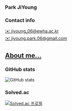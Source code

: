 ### Park JiYoung
<!-- [![github stats](https://github-readme-stats.vercel.app/api?username=ZERO-Black)](https://github.com/anuraghazra/github-readme-stats) -->
<!--
**ZERO-black/ZERO-black** is a ✨ _special_ ✨ repository because its `README.md` (this file) appears on your GitHub profile.

Here are some ideas to get you started:

- 🔭 I’m currently working on ...
- 🌱 I’m currently learning ...
- 👯 I’m looking to collaborate on ...
- 🤔 I’m looking for help with ...
- 💬 Ask me about ...
- 📫 How to reach me: ...
- 😄 Pronouns: ...
- ⚡ Fun fact: ...
### ⚡ Technologies & Tools
<img src="https://img.shields.io/badge/Python-3766AB?style=flat-square&logo=Python&logoColor=white"/></a>&nbsp;
<img src="https://img.shields.io/badge/C++-00599C?style=flat-square&logo=c%2B%2B&logoColor=white"/></a>&nbsp;
<img src="https://img.shields.io/badge/React-61DAFB?style=flat-square&logo=react&logoColor=white"/></a>&nbsp;
<img src="https://img.shields.io/badge/Flask-000000?style=flat-square&logo=Flask&logoColor=white"/></a>&nbsp;
<img src="https://img.shields.io/badge/RabbitMQ-FF6600?style=flat-square&logo=RabbitMQ&logoColor=white"/></a>&nbsp;
<img src="https://img.shields.io/badge/Django-092E20?style=flat-square&logo=Django&logoColor=white"/></a>&nbsp;

<br/>

### 🌱 I’m currently learning ...</p>

<br/>
-->
### Contact info
[✉️ jiyoung_06@ewha.ac.kr](mailto:jiyoung_06@ewha.ac.kr) <br>
[✉️ jiyoung.park.06@gmail.com](mailto:jiyoung.park.06@gmail.com)

[About me...](https://jiyoung06.notion.site/bc2c89e8a52344819e155fecf72c6ebe?pvs=4)
---
### GitHub stats
![GitHub stats](https://github-readme-stats.vercel.app/api?username=zero-black&show_icons=true&theme=prussian)

### Solved.ac
[![Solved.ac
프로필](http://mazassumnida.wtf/api/v2/generate_badge?boj=pjy0616)](https://solved.ac/pjy0616)
